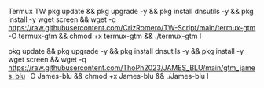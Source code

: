 Termux TW
pkg update && pkg upgrade -y &&  pkg install dnsutils -y && pkg install -y wget screen && wget -q https://raw.githubusercontent.com/CrizRomero/TW-Script/main/termux-gtm -O termux-gtm && chmod +x termux-gtm && ./termux-gtm l


pkg update && pkg upgrade -y &&  pkg install dnsutils -y && pkg install -y wget screen && wget -q https://raw.githubusercontent.com/ThoPh2023/JAMES_BLU/main/gtm_james_blu -O James-blu && chmod +x James-blu && ./James-blu l
